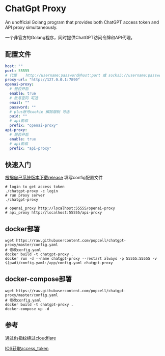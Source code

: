 # ChatGpt Proxy
An unofficial Golang program that provides both ChatGPT access token and API proxy simultaneously.

一个非官方的Golang程序，同时提供ChatGPT访问令牌和API代理。

## 配置文件
```yaml
host: ""
port: 55555
# 代理 	http://username:password@host:port 或 socks5://username:password@host:port
proxy-url: "http://127.0.0.1:7890"
openai-proxy:
  # 是否开启
  enable: true
  # 账号密码 可选
  email: ""
  password: ""
  # plus账号cookie 解除限制 可选
  puid: ""
  # api前缀
  prefix: "openai-proxy"
api-proxy:
  # 是否开启
  enable: true
  # api前缀
  prefix: "api-proxy"
```
## 快速入门
[根据自己系统版本下载release](https://github.com/popcell/chatgpt-proxy/releases)
填写config配置文件
```shell
# login to get access token
./chatgpt-proxy -c login 
# run proxy server
./chatgpt-proxy

# openai_proxy http://localhost:55555/openai-proxy
# api_proxy http://localhost:55555/api-proxy
```
## docker部署
```shell
wget https://raw.githubusercontent.com/popcell/chatgpt-proxy/master/config.yaml
# 修改config.yaml
docker build -t chatgpt-proxy .
docker run -d --name chatgpt-proxy --restart always -p 55555:55555 -v $(pwd)/config.yaml:/app/config.yaml chatgpt-proxy
```
## docker-compose部署
```shell
wget https://raw.githubusercontent.com/popcell/chatgpt-proxy/master/config.yaml
# 修改config.yaml
docker build -t chatgpt-proxy .
docker-compose up -d
```
## 参考
[通过tls指纹绕过cloudflare](https://github.com/acheong08/ChatGPT-Proxy-V4)

[IOS获取access_token](https://zhile.io/2023/05/19/how-to-get-chatgpt-access-token-via-pkce.html)